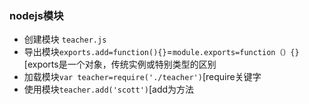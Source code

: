 ### nodejs模块
* 创建模块 `teacher.js`
* 导出模块`exports.add=function(){}`=`module.exports=function（）{}`[exports是一个对象，传统实例或特别类型的区别
* 加载模块`var teacher=require('./teacher')`[require关键字
* 使用模块`teacher.add('scott')`[add为方法
